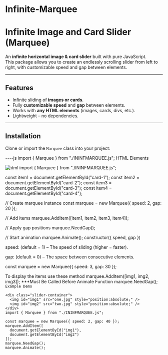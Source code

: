 ﻿# Infinite-Marquee
# Infinite Image and Card Slider (Marquee)

An **infinite horizontal image & card slider** built with pure JavaScript.  
This package allows you to create an endlessly scrolling slider from left to right, with customizable speed and gap between elements.  

---

## Features
- Infinite sliding of **images or cards**.
- Fully **customizable speed** and **gap** between elements.
- Works with **any HTML elements** (images, cards, divs, etc.).
- Lightweight – no dependencies.

---

## Installation

Clone or import the `Marquee` class into your project:

----js
import { Marquee } from "./ININFMARQUEE.js";
HTML
Elements
<div class="slider-container">
  <img id="card-1" src="img1.jpg" style="position:absolute;" />
  <img id="card-2" src="img2.jpg" style="position:absolute;" />
  <img id="card-3" src="img3.jpg" style="position:absolute;" />
  <img id="card-4" src="img4.jpg" style="position:absolute;" />
</div>
--html
import { Marquee } from "./ININFMARQUEE.js";

const item1 = document.getElementById("card-1");
const item2 = document.getElementById("card-2");
const item3 = document.getElementById("card-3");
const item4 = document.getElementById("card-4");

// Create marquee instance
const marquee = new Marquee({ speed: 2, gap: 20 });

// Add items
marquee.AddItem([item1, item2, item3, item4]);

// Apply gap positions
marquee.NeedGap();

// Start animation
marquee.Animate();
constructor({ speed, gap })

speed: (default = 1) – The speed of sliding (higher = faster).

gap: (default = 0) – The space between consecutive elements.

const marquee = new Marquee({ speed: 3, gap: 30 });

To display the items use these method
marquee.AddItem([img1, img2, img3]);
 ***Must Be Called Before Animate Function 
 marquee.NeedGap();
```Example Demo```
```
<div class="slider-container">
  <img id="img1" src="one.jpg" style="position:absolute;" />
  <img id="img2" src="two.jpg" style="position:absolute;" />
</div>
import { Marquee } from "./ININFMARQUEE.js";

const marquee = new Marquee({ speed: 2, gap: 40 });
marquee.AddItem([
  document.getElementById("img1"),
  document.getElementById("img2")
]);
marquee.NeedGap();
marquee.Animate();

 ```

